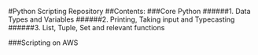#Python Scripting Repository
##Contents:
###Core Python
######1. Data Types and Variables
######2. Printing, Taking input and Typecasting
######3. List, Tuple, Set and relevant functions 


###Scripting on AWS